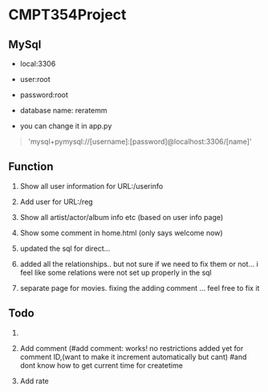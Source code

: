 # CMPT354Project
## MySql
- local:3306
- user:root
- password:root
- database name: reratemm

- you can change it in app.py
> 'mysql+pymysql://[username]:[password]@localhost:3306/[name]'

## Function

1. Show all user information for URL:/userinfo

2. Add user for URL:/reg

3. Show all artist/actor/album info etc (based on user info page)

4. Show some comment in home.html (only says welcome now)

5. updated the sql for direct...

6. added all the relationships.. but not sure if we need to fix them or not... i feel like some relations were not set up properly in the sql

7. separate page for movies. fixing the adding comment ... feel free to fix it

## Todo

1. 

2. Add comment (#add comment: works! no restrictions added yet for comment ID,(want to make it increment automatically but cant)
#and dont know how to get current time for createtime

3. Add rate
